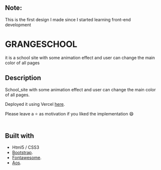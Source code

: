 ## Note:
This is the first design I made since I started learning front-end development

# GRANGESCHOOL
it is a school site with some animation effect and  user can change the main color of all pages  


## Description

School_site with some animation effect and user can change the main color of all pages. <br/>



Deployed it using Vercel [here](https://grangeschool.vercel.app/).

Please leave a ⭐ as motivation if you liked the implementation 😄
<br/>
<br/>


## Built with
* Html5 / CSS3
* [Bootstrap](https://getbootstrap.com/).
* [Fontawesome](https://fontawesome.com/).
* [Aos](https://michalsnik.github.io/aos/).

